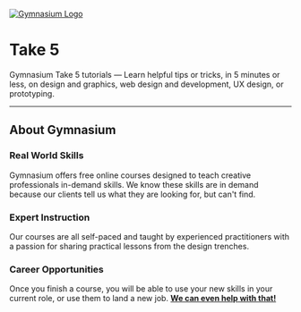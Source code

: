 [![Gymnasium Logo](https://gymnasium.github.io/cms/img/gymnasium-logo-gray.svg)](http://thegymnasium.com)

# Take 5

Gymnasium Take 5 tutorials — Learn helpful tips or tricks, in 5 minutes or less, on design and graphics, web design and development, UX design, or prototyping.


---

## About Gymnasium


### Real World Skills

Gymnasium offers free online courses designed to teach creative professionals in-demand skills. We know these skills are in demand because our clients tell us what they are looking for, but can't find.


### Expert Instruction

Our courses are all self-paced and taught by experienced practitioners with a passion for sharing practical lessons from the design trenches.

### Career Opportunities

Once you finish a course, you will be able to use your new skills in your current role, or use them to land a new job. **[We can even help with that!](http://aquent.com/find-work/?utm_source=thegymnasium&utm_medium=github&utm_campaign=readmejobs)**
